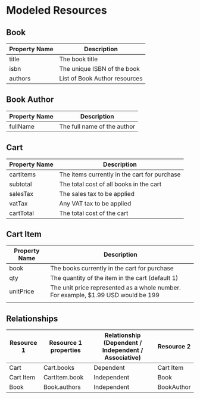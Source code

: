# Modeled Resources

## Book

| Property Name | Description                   |
|---------------|-------------------------------|
| title         | The book title                |
| isbn          | The unique ISBN of the book   |
| authors       | List of Book Author resources |

## Book Author

| Property Name | Description                 |
|---------------|-----------------------------|
| fullName      | The full name of the author |

## Cart

| Property Name | Description                                  |
|---------------|----------------------------------------------|
| cartItems     | The items currently in the cart for purchase |
| subtotal      | The total cost of all books in the cart      |
| salesTax      | The sales tax to be applied                  |
| vatTax        | Any VAT tax to be applied                    |
| cartTotal     | The total cost of the cart                   |


## Cart Item

| Property Name | Description                                                                       |
|---------------|-----------------------------------------------------------------------------------|
| book          | The books currently in the cart for purchase                                      |
| qty           | The quantity of the item in the cart (default 1)                                  |
| unitPrice     | The unit price represented as a whole number. For example, $1.99 USD would be 199 |
|               |                                                                                   |



## Relationships 

| Resource 1 | Resource 1 properties | Relationship (Dependent / Independent / Associative) |  Resource 2 |
|-------|---|--------|-------------------------------|
| Cart         | Cart.books              |  Dependent |  Cart Item |
| Cart Item          | CartItem.book  | Independent | Book |
| Book         | Book.authors  | Independent | BookAuthor |